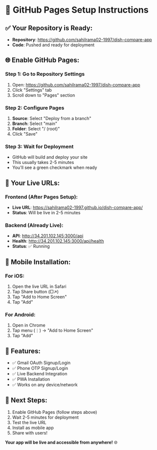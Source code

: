 # 🚀 GitHub Pages Setup Instructions

## ✅ **Your Repository is Ready:**
- **Repository**: https://github.com/sahilrama02-1997/dish-compare-app
- **Code**: Pushed and ready for deployment

## 🌐 **Enable GitHub Pages:**

### **Step 1: Go to Repository Settings**
1. Open: https://github.com/sahilrama02-1997/dish-compare-app
2. Click "Settings" tab
3. Scroll down to "Pages" section

### **Step 2: Configure Pages**
1. **Source**: Select "Deploy from a branch"
2. **Branch**: Select "main"
3. **Folder**: Select "/ (root)"
4. Click "Save"

### **Step 3: Wait for Deployment**
- GitHub will build and deploy your site
- This usually takes 2-5 minutes
- You'll see a green checkmark when ready

## 📱 **Your Live URLs:**

### **Frontend (After Pages Setup):**
- **Live URL**: https://sahilrama02-1997.github.io/dish-compare-app/
- **Status**: Will be live in 2-5 minutes

### **Backend (Already Live):**
- **API**: http://34.201.102.145:3000/api
- **Health**: http://34.201.102.145:3000/api/health
- **Status**: ✅ Running

## 📱 **Mobile Installation:**

### **For iOS:**
1. Open the live URL in Safari
2. Tap Share button (□↗)
3. Tap "Add to Home Screen"
4. Tap "Add"

### **For Android:**
1. Open in Chrome
2. Tap menu (⋮) → "Add to Home Screen"
3. Tap "Add"

## 🎯 **Features:**
- ✅ Gmail OAuth Signup/Login
- ✅ Phone OTP Signup/Login
- ✅ Live Backend Integration
- ✅ PWA Installation
- ✅ Works on any device/network

## 🚀 **Next Steps:**
1. Enable GitHub Pages (follow steps above)
2. Wait 2-5 minutes for deployment
3. Test the live URL
4. Install as mobile app
5. Share with users!

**Your app will be live and accessible from anywhere!** 🌐
